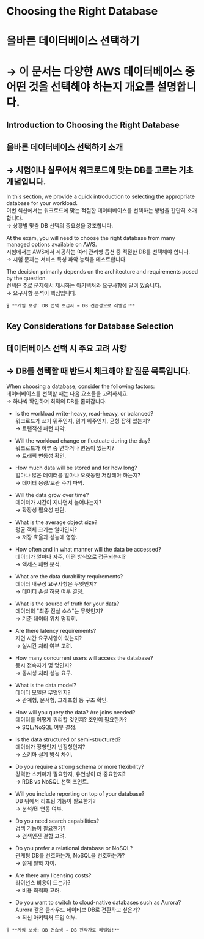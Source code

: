 # Choosing the Right Database
# 올바른 데이터베이스 선택하기
# → 이 문서는 다양한 AWS 데이터베이스 중 어떤 것을 선택해야 하는지 개요를 설명합니다.

## Introduction to Choosing the Right Database
## 올바른 데이터베이스 선택하기 소개
## → 시험이나 실무에서 워크로드에 맞는 DB를 고르는 기초 개념입니다.

In this section, we provide a quick introduction to selecting the appropriate database for your workload.  
이번 섹션에서는 워크로드에 맞는 적절한 데이터베이스를 선택하는 방법을 간단히 소개합니다.  
→ 상황별 맞춤 DB 선택의 중요성을 강조합니다.

At the exam, you will need to choose the right database from many managed options available on AWS.  
시험에서는 AWS에서 제공하는 여러 관리형 옵션 중 적절한 DB를 선택해야 합니다.  
→ 시험 문제는 서비스 특성 파악 능력을 테스트합니다.

The decision primarily depends on the architecture and requirements posed by the question.  
선택은 주로 문제에서 제시하는 아키텍처와 요구사항에 달려 있습니다.  
→ 요구사항 분석이 핵심입니다.

```
🎖️ **게임 보상: DB 선택 초급자 → DB 견습생으로 레벨업!**
```

## Key Considerations for Database Selection
## 데이터베이스 선택 시 주요 고려 사항
## → DB를 선택할 때 반드시 체크해야 할 질문 목록입니다.

When choosing a database, consider the following factors:  
데이터베이스를 선택할 때는 다음 요소들을 고려하세요.  
→ 하나씩 확인하며 최적의 DB를 좁혀갑니다.

- Is the workload write-heavy, read-heavy, or balanced?  
  워크로드가 쓰기 위주인지, 읽기 위주인지, 균형 잡혀 있는지?  
  → 트랜잭션 패턴 파악.

- Will the workload change or fluctuate during the day?  
  워크로드가 하루 중 변하거나 변동이 있는지?  
  → 트래픽 변동성 확인.

- How much data will be stored and for how long?  
  얼마나 많은 데이터를 얼마나 오랫동안 저장해야 하는지?  
  → 데이터 용량/보관 주기 파악.

- Will the data grow over time?  
  데이터가 시간이 지나면서 늘어나는지?  
  → 확장성 필요성 판단.

- What is the average object size?  
  평균 객체 크기는 얼마인지?  
  → 저장 효율과 성능에 영향.

- How often and in what manner will the data be accessed?  
  데이터가 얼마나 자주, 어떤 방식으로 접근되는지?  
  → 액세스 패턴 분석.

- What are the data durability requirements?  
  데이터 내구성 요구사항은 무엇인지?  
  → 데이터 손실 허용 여부 결정.

- What is the source of truth for your data?  
  데이터의 "최종 진실 소스"는 무엇인지?  
  → 기준 데이터 위치 명확히.

- Are there latency requirements?  
  지연 시간 요구사항이 있는지?  
  → 실시간 처리 여부 고려.

- How many concurrent users will access the database?  
  동시 접속자가 몇 명인지?  
  → 동시성 처리 성능 요구.

- What is the data model?  
  데이터 모델은 무엇인지?  
  → 관계형, 문서형, 그래프형 등 구조 확인.

- How will you query the data? Are joins needed?  
  데이터를 어떻게 쿼리할 것인지? 조인이 필요한가?  
  → SQL/NoSQL 여부 결정.

- Is the data structured or semi-structured?  
  데이터가 정형인지 반정형인지?  
  → 스키마 설계 방식 차이.

- Do you require a strong schema or more flexibility?  
  강력한 스키마가 필요한지, 유연성이 더 중요한지?  
  → RDB vs NoSQL 선택 포인트.

- Will you include reporting on top of your database?  
  DB 위에서 리포팅 기능이 필요한가?  
  → 분석/BI 연동 여부.

- Do you need search capabilities?  
  검색 기능이 필요한가?  
  → 검색엔진 결합 고려.

- Do you prefer a relational database or NoSQL?  
  관계형 DB를 선호하는가, NoSQL을 선호하는가?  
  → 설계 철학 차이.

- Are there any licensing costs?  
  라이선스 비용이 드는가?  
  → 비용 최적화 고려.

- Do you want to switch to cloud-native databases such as Aurora?  
  Aurora 같은 클라우드 네이티브 DB로 전환하고 싶은가?  
  → 최신 아키텍처 도입 여부.

```
🎖️ **게임 보상: DB 견습생 → DB 전략가로 레벨업!**
```
